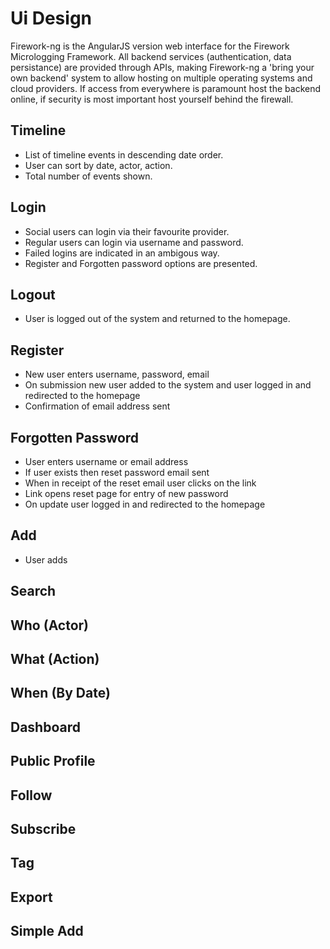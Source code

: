 # Ui Design

Firework-ng is the AngularJS version web interface for the Firework Micrologging Framework.
All backend services (authentication, data persistance) are provided through APIs, making Firework-ng a 'bring your own backend' system to allow hosting on multiple operating systems and cloud providers.  If access from everywhere is paramount host the backend online, if security is most important host yourself behind the firewall.


## Timeline

* List of timeline events in descending date order.
* User can sort by date, actor, action.
* Total number of events shown.


## Login

* Social users can login via their favourite provider.
* Regular users can login via username and password.
* Failed logins are indicated in an ambigous way.
* Register and Forgotten password options are presented.


## Logout

* User is logged out of the system and returned to the homepage.


## Register

* New user enters username, password, email 
* On submission new user added to the system and user logged in and redirected to the homepage
* Confirmation of email address sent


## Forgotten Password

* User enters username or email address
* If user exists then reset password email sent
* When in receipt of the reset email user clicks on the link
* Link opens reset page for entry of new password 
* On update user logged in and redirected to the homepage


## Add

* User adds 


## Search

## Who (Actor)

## What (Action)

## When (By Date)

## Dashboard

## Public Profile

## Follow

## Subscribe

## Tag

## Export

## Simple Add


